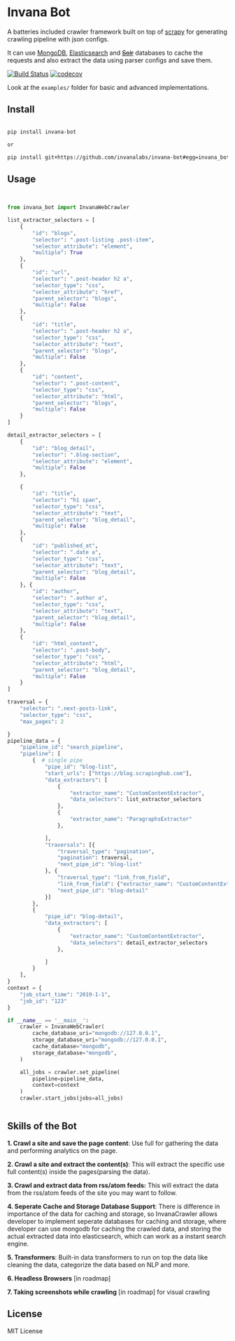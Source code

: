 # Invana Bot

A batteries included crawler framework built on top of [scrapy](https://scrapy.org/)
 for generating crawling pipeline with json configs.


It can use [MongoDB](https://www.mongodb.com/), [Elasticsearch](https://www.elastic.co/products/elasticsearch) 
and <del>[Solr](http://lucene.apache.org/solr/)</del> databases to cache the requests and 
also extract the data using parser configs 
and save them.


[![Build Status](https://travis-ci.org/invanalabs/invana-bot.svg?branch=master)](https://travis-ci.org/invanalabs/invana-bot) 
[![codecov](https://codecov.io/gh/invanalabs/invana-bot/branch/master/graph/badge.svg)](https://codecov.io/gh/invanalabs/invana-bot) 

Look at the `examples/` folder for basic and advanced implementations.

## Install

```bash

pip install invana-bot

or 

pip install git+https://github.com/invanalabs/invana-bot#egg=invana_bot


```

## Usage

```python


from invana_bot import InvanaWebCrawler

list_extractor_selectors = [
    {
        "id": "blogs",
        "selector": ".post-listing .post-item",
        "selector_attribute": "element",
        "multiple": True
    },
    {
        "id": "url",
        "selector": ".post-header h2 a",
        "selector_type": "css",
        "selector_attribute": "href",
        "parent_selector": "blogs",
        "multiple": False
    },
    {
        "id": "title",
        "selector": ".post-header h2 a",
        "selector_type": "css",
        "selector_attribute": "text",
        "parent_selector": "blogs",
        "multiple": False
    },
    {
        "id": "content",
        "selector": ".post-content",
        "selector_type": "css",
        "selector_attribute": "html",
        "parent_selector": "blogs",
        "multiple": False
    }
]

detail_extractor_selectors = [
    {
        "id": "blog_detail",
        "selector": ".blog-section",
        "selector_attribute": "element",
        "multiple": False
    },

    {
        "id": "title",
        "selector": "h1 span",
        "selector_type": "css",
        "selector_attribute": "text",
        "parent_selector": "blog_detail",
        "multiple": False
    },
    {
        "id": "published_at",
        "selector": ".date a",
        "selector_type": "css",
        "selector_attribute": "text",
        "parent_selector": "blog_detail",
        "multiple": False
    }, {
        "id": "author",
        "selector": ".author a",
        "selector_type": "css",
        "selector_attribute": "text",
        "parent_selector": "blog_detail",
        "multiple": False
    },
    {
        "id": "html_content",
        "selector": ".post-body",
        "selector_type": "css",
        "selector_attribute": "html",
        "parent_selector": "blog_detail",
        "multiple": False
    }
]

traversal = {
    "selector": ".next-posts-link",
    "selector_type": "css",
    "max_pages": 2

}
pipeline_data = {
    "pipeline_id": "search_pipeline",
    "pipeline": [
        {  # single pipe
            "pipe_id": "blog-list",
            "start_urls": ["https://blog.scrapinghub.com"],
            "data_extractors": [
                {
                    "extractor_name": "CustomContentExtractor",
                    "data_selectors": list_extractor_selectors
                },
                {
                    "extractor_name": "ParagraphsExtractor"
                },

            ],
            "traversals": [{
                "traversal_type": "pagination",
                "pagination": traversal,
                "next_pipe_id": "blog-list"
            }, {
                "traversal_type": "link_from_field",
                "link_from_field": {"extractor_name": "CustomContentExtractor", "field_name": "url"},
                "next_pipe_id": "blog-detail"
            }]
        },
        {
            "pipe_id": "blog-detail",
            "data_extractors": [
                {
                    "extractor_name": "CustomContentExtractor",
                    "data_selectors": detail_extractor_selectors
                },

            ]
        }
    ],
}
context = {
    "job_start_time": "2019-1-1",
    "job_id": "123"
}

if __name__ == '__main__':
    crawler = InvanaWebCrawler(
        cache_database_uri="mongodb://127.0.0.1",
        storage_database_uri="mongodb://127.0.0.1",
        cache_database="mongodb",
        storage_database="mongodb",
    )

    all_jobs = crawler.set_pipeline(
        pipeline=pipeline_data,
        context=context
    )
    crawler.start_jobs(jobs=all_jobs)



```

## Skills of the Bot

**1. Crawl a site and save the page content**: Use full for gathering the data and performing analytics on the page.

**2. Crawl a site and extract the content(s)**: This will extract the specific use full content(s) inside the pages(parsing the data). 

**3. Crawl and extract data from rss/atom feeds:** This will extract the data from the rss/atom feeds of the site you may want to follow.

**4. Seperate Cache and Storage Database Support**: There is difference in importance of the data for caching and storage, so
InvanaCrawler allows developer to implement seperate databases for caching and storage, where developer can use mongodb
for caching the crawled data, and storing the actual extracted data into elasticsearch, which can work as a instant search engine.

**5. Transformers**: Built-in data transformers to run on top the data like cleaning the data, categorize the data based on NLP and more.

**6. Headless Browsers** [in roadmap]

**7. Taking screenshots while crawling** [in roadmap] for visual crawling



## License

MIT License


